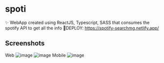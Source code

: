 # spoti
✨ WebApp created using ReactJS, Typescript, SASS that consumes the spotify API to get all the info
🎉DEPLOY: https://spotify-searchmg.netlify.app/

## Screenshots
Web
![image](https://github.com/mggaray/spoti/assets/57115119/fe48d9ae-66aa-431c-a126-6085d3ac3b4e)
![image](https://github.com/mggaray/spoti/assets/57115119/452297fb-3339-4862-98ce-af3216092e88)
Mobile
![image](https://github.com/mggaray/spoti/assets/57115119/3a105f23-5d96-4965-9756-918534bbf8e8)

